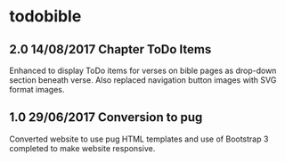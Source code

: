 # todobible

## 2.0 14/08/2017 Chapter ToDo Items

Enhanced to display ToDo items for verses on bible pages as drop-down section beneath verse. Also replaced navigation button images with SVG format images.

## 1.0 29/06/2017 Conversion to pug 

Converted website to use pug HTML templates and use of Bootstrap 3 completed to make website responsive.